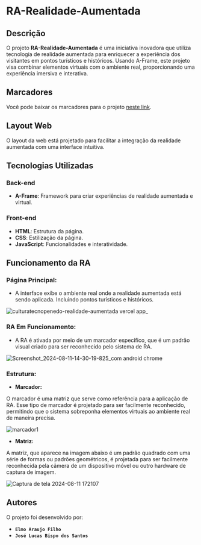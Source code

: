 # RA-Realidade-Aumentada

## Descrição 
O projeto **RA-Realidade-Aumentada** é uma iniciativa inovadora que utiliza tecnologia de realidade aumentada para enriquecer a experiência dos visitantes em pontos turísticos e históricos. Usando A-Frame, este projeto visa combinar elementos virtuais com o ambiente real, proporcionando uma experiência imersiva e interativa.

## Marcadores
Você pode baixar os marcadores para o projeto [neste link](https://mega.nz/folder/8TtlmR5Y#EIh4p5lbGxSa5_mnfsDIdA).

## Layout Web
O layout da web está projetado para facilitar a integração da realidade aumentada com uma interface intuitiva.

## Tecnologias Utilizadas
### Back-end
- **A-Frame**: Framework para criar experiências de realidade aumentada e virtual.

### Front-end
- **HTML**: Estrutura da página.
- **CSS**: Estilização da página.
- **JavaScript**: Funcionalidades e interatividade.

## Funcionamento da RA  
### **Página Principal:**
- A interface exibe o ambiente real onde a realidade aumentada está sendo aplicada. Incluindo pontos turísticos e históricos.

![culturatecnopenedo-realidade-aumentada vercel app_](https://github.com/JoseeLucass/RA-Realidade-Amentada/assets/131500108/3ed94052-b628-4ee0-b1ac-9691c6044423)

### **RA Em Funcionamento:**
- A RA é ativada por meio de um marcador específico, que é um padrão visual criado para ser reconhecido pelo sistema de RA. 

![Screenshot_2024-08-11-14-30-19-825_com android chrome](https://github.com/user-attachments/assets/a686dc50-5575-4000-9706-eab171109c47)

### **Estrutura:** 

- **Marcador:**

O marcador  é uma matriz que serve como referência para a aplicação de RA. Esse tipo de marcador é projetado para ser facilmente reconhecido, permitindo que o sistema sobreponha elementos virtuais ao ambiente real de maneira precisa.

![marcador1](https://github.com/user-attachments/assets/39a72f27-09a2-438b-980e-c0bfe12715c1)

- **Matriz:**

A matriz, que aparece na imagem abaixo é um padrão quadrado com uma série de formas ou padrões geométricos, é projetada para ser facilmente reconhecida pela câmera de um dispositivo móvel ou outro hardware de captura de imagem.

![Captura de tela 2024-08-11 172107](https://github.com/user-attachments/assets/d5815bf6-5685-48db-bb29-81d5a21203d3)

## Autores
O projeto foi desenvolvido por:

- **``Elmo Araujo Filho``** 
- **``José Lucas Bispo dos Santos``**
